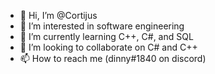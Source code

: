- 👋 Hi, I’m @Cortijus
- 👀 I’m interested in software engineering
- 🌱 I’m currently learning C++, C#, and SQL
- 💞️ I’m looking to collaborate on C# and C++
- 📫 How to reach me (dinny#1840 on discord)

<!---
Cortijus/Cortijus is a ✨ special ✨ repository because its `README.md` (this file) appears on your GitHub profile.
You can click the Preview link to take a look at your changes.
--->
